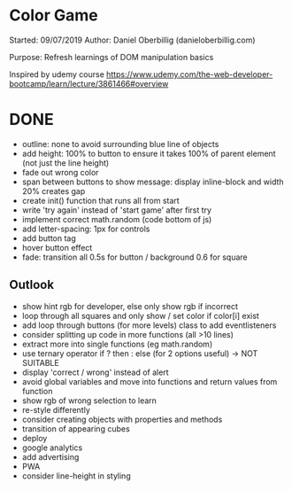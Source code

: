 # Color Game

Started: 09/07/2019
Author: Daniel Oberbillig (danieloberbillig.com)

Purpose: Refresh learnings of DOM manipulation basics

Inspired by udemy course https://www.udemy.com/the-web-developer-bootcamp/learn/lecture/3861466#overview

# DONE
- outline: none to avoid surrounding blue line of objects
- add height: 100% to button to ensure it takes 100% of parent element (not just the line height)
- fade out wrong color
- span between buttons to show message: display inline-block and width 20% creates gap
- create init() function that runs all from start
- write 'try again' instead of 'start game' after first try
- implement correct math.random (code bottom of js)
- add letter-spacing: 1px for controls
- add button tag
- hover button effect
- fade: transition all 0.5s for button / background 0.6 for square


## Outlook
- show hint rgb for developer, else only show rgb if incorrect
- loop through all squares and only show / set color if color[i] exist
- add loop through buttons (for more levels) class to add eventlisteners
- consider splitting up code in more functions (all >10 lines)
- extract more into single functions (eg math.random)
- use ternary operator if ? then : else (for 2 options useful) -> NOT SUITABLE
- display 'correct / wrong' instead of alert
- avoid global variables and move into functions and return values from function
- show rgb of wrong selection to learn
- re-style differently
- consider creating objects with properties and methods
- transition of appearing cubes
- deploy
- google analytics
- add advertising
- PWA
- consider line-height in styling

